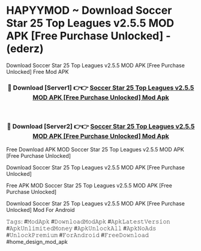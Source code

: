 # HAPYYMOD ~ Download Soccer Star 25 Top Leagues v2.5.5 MOD APK [Free Purchase Unlocked] - (ederz)
Download Soccer Star 25 Top Leagues v2.5.5 MOD APK [Free Purchase Unlocked] Free Mod APK

<div align="center">
<h3>🔴 Download [Server1] 👉👉 <a href="https://apk-comot.site?title=Soccer_Star_25_Top_Leagues_v2.5.5_MOD_APK_[Free_Purchase_Unlocked]">Soccer Star 25 Top Leagues v2.5.5 MOD APK [Free Purchase Unlocked] Mod Apk</a></h3><br>

<h3>🔴 Download [Server2] 👉👉 <a href="https://apk-comot.site?title=Soccer_Star_25_Top_Leagues_v2.5.5_MOD_APK_[Free_Purchase_Unlocked]">Soccer Star 25 Top Leagues v2.5.5 MOD APK [Free Purchase Unlocked] Mod Apk</a></h3>
</div>


Free Download APK MOD Soccer Star 25 Top Leagues v2.5.5 MOD APK [Free Purchase Unlocked]

Download Soccer Star 25 Top Leagues v2.5.5 MOD APK [Free Purchase Unlocked] 

Free APK MOD Soccer Star 25 Top Leagues v2.5.5 MOD APK [Free Purchase Unlocked] 

Download Soccer Star 25 Top Leagues v2.5.5 MOD APK [Free Purchase Unlocked] Mod For Android

𝚃𝚊𝚐𝚜: #𝙼𝚘𝚍𝙰𝚙𝚔 #𝙳𝚘𝚠𝚗𝚕𝚘𝚊𝚍𝙼𝚘𝚍𝙰𝚙𝚔 #𝙰𝚙𝚔𝙻𝚊𝚝𝚎𝚜𝚝𝚅𝚎𝚛𝚜𝚒𝚘𝚗 #𝙰𝚙𝚔𝚄𝚗𝚕𝚒𝚖𝚒𝚝𝚎𝚍𝙼𝚘𝚗𝚎𝚢 #𝙰𝚙𝚔𝚄𝚗𝚕𝚘𝚌𝚔𝙰𝚕𝚕 #𝙰𝚙𝚔𝙽𝚘𝙰𝚍𝚜 #𝚄𝚗𝚕𝚘𝚌𝚔𝙿𝚛𝚎𝚖𝚒𝚞𝚖 #𝙵𝚘𝚛𝙰𝚗𝚍𝚛𝚘𝚒𝚍 #𝙵𝚛𝚎𝚎𝙳𝚘𝚠𝚗𝚕𝚘𝚊𝚍 #home_design_mod_apk